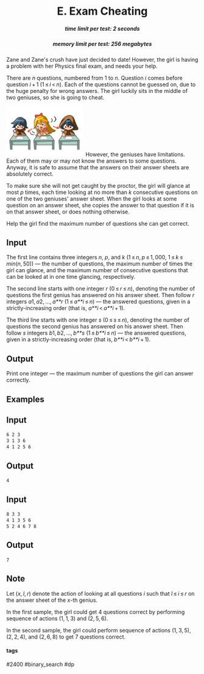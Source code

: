 <h1 style='text-align: center;'> E. Exam Cheating</h1>

<h5 style='text-align: center;'>time limit per test: 2 seconds</h5>
<h5 style='text-align: center;'>memory limit per test: 256 megabytes</h5>

Zane and Zane's crush have just decided to date! However, the girl is having a problem with her Physics final exam, and needs your help.

There are *n* questions, numbered from 1 to *n*. Question *i* comes before question *i* + 1 (1 ≤ *i* < *n*). Each of the questions cannot be guessed on, due to the huge penalty for wrong answers. The girl luckily sits in the middle of two geniuses, so she is going to cheat.

 ![](images/db4228234feebb7e410e927222600d70da8d7d08.png) However, the geniuses have limitations. Each of them may or may not know the answers to some questions. Anyway, it is safe to assume that the answers on their answer sheets are absolutely correct.

To make sure she will not get caught by the proctor, the girl will glance at most *p* times, each time looking at no more than *k* consecutive questions on one of the two geniuses' answer sheet. When the girl looks at some question on an answer sheet, she copies the answer to that question if it is on that answer sheet, or does nothing otherwise.

Help the girl find the maximum number of questions she can get correct.

## Input

The first line contains three integers *n*, *p*, and *k* (1 ≤ *n*, *p* ≤ 1, 000, 1 ≤ *k* ≤ *min*(*n*, 50)) — the number of questions, the maximum number of times the girl can glance, and the maximum number of consecutive questions that can be looked at in one time glancing, respectively.

The second line starts with one integer *r* (0 ≤ *r* ≤ *n*), denoting the number of questions the first genius has answered on his answer sheet. Then follow *r* integers *a*1, *a*2, ..., *a**r* (1 ≤ *a**i* ≤ *n*) — the answered questions, given in a strictly-increasing order (that is, *a**i* < *a**i* + 1).

The third line starts with one integer *s* (0 ≤ *s* ≤ *n*), denoting the number of questions the second genius has answered on his answer sheet. Then follow *s* integers *b*1, *b*2, ..., *b**s* (1 ≤ *b**i* ≤ *n*) — the answered questions, given in a strictly-increasing order (that is, *b**i* < *b**i* + 1).

## Output

Print one integer — the maximum number of questions the girl can answer correctly.

## Examples

## Input


```
6 2 3  
3 1 3 6  
4 1 2 5 6  

```
## Output


```
4
```
## Input


```
8 3 3  
4 1 3 5 6  
5 2 4 6 7 8  

```
## Output


```
7
```
## Note

Let (*x*, *l*, *r*) denote the action of looking at all questions *i* such that *l* ≤ *i* ≤ *r* on the answer sheet of the *x*-th genius.

In the first sample, the girl could get 4 questions correct by performing sequence of actions (1, 1, 3) and (2, 5, 6).

In the second sample, the girl could perform sequence of actions (1, 3, 5), (2, 2, 4), and (2, 6, 8) to get 7 questions correct.



#### tags 

#2400 #binary_search #dp 